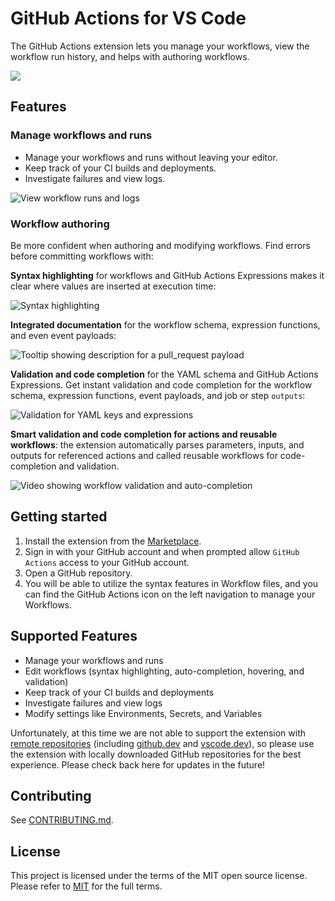# GitHub Actions for VS Code

The GitHub Actions extension lets you manage your workflows, view the workflow run history, and helps with authoring workflows.

![](https://github.com/github/vscode-github-actions/raw/HEAD/media/header.png)

## Features

### Manage workflows and runs

* Manage your workflows and runs without leaving your editor.
* Keep track of your CI builds and deployments.
* Investigate failures and view logs.

![View workflow runs and logs](https://github.com/github/vscode-github-actions/raw/HEAD/media/workflows.png)

### Workflow authoring

Be more confident when authoring and modifying workflows. Find errors before committing workflows with:

**Syntax highlighting** for workflows and GitHub Actions Expressions makes it clear where values are inserted at execution time:

![Syntax highlighting](https://github.com/github/vscode-github-actions/raw/HEAD/media/highlight.png)

**Integrated documentation** for the workflow schema, expression functions, and even event payloads:

![Tooltip showing description for a pull_request payload](https://github.com/github/vscode-github-actions/raw/HEAD/media/docs.png)

**Validation and code completion** for the YAML schema and GitHub Actions Expressions. Get instant validation and code completion for the workflow schema, expression functions, event payloads, and job or step `outputs`:

![Validation for YAML keys and expressions](https://github.com/github/vscode-github-actions/raw/HEAD/media/validation.png)

**Smart validation and code completion for actions and reusable workflows**: the extension automatically parses parameters, inputs, and outputs for referenced actions and called reusable workflows for code-completion and validation.

![Video showing workflow validation and auto-completion](https://github.com/github/vscode-github-actions/raw/HEAD/media/authoring.gif)

## Getting started

1. Install the extension from the [Marketplace](https://marketplace.visualstudio.com/items?itemName=github.vscode-github-actions).
1. Sign in with your GitHub account and when prompted allow `GitHub Actions` access to your GitHub account.
1. Open a GitHub repository.
1. You will be able to utilize the syntax features in Workflow files, and you can find the GitHub Actions icon on the left navigation to manage your Workflows.


## Supported Features

- Manage your workflows and runs 
- Edit workflows (syntax highlighting, auto-completion, hovering, and validation)
- Keep track of your CI builds and deployments
- Investigate failures and view logs
- Modify settings like Environments, Secrets, and Variables

Unfortunately, at this time we are not able to support the extension with [remote repositories](https://docs.github.com/en/get-started/getting-started-with-git/about-remote-repositories) (including [github.dev](https://github.dev/) and [vscode.dev](https://vscode.dev/)), so please use the extension with locally downloaded GitHub repositories for the best experience. Please check back here for updates in the future!

## Contributing

See [CONTRIBUTING.md](https://github.com/github/vscode-github-actions/blob/HEAD/CONTRIBUTING.md).

## License

This project is licensed under the terms of the MIT open source license. Please refer to [MIT](https://github.com/github/vscode-github-actions/blob/HEAD/LICENSE) for the full terms.
